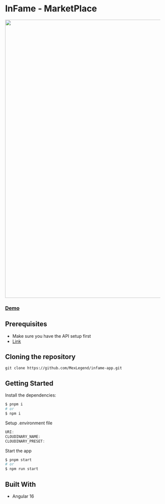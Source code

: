 # InFame - MarketPlace

<img src="https://res.cloudinary.com/devmexsoft/image/upload/v1699207612/Projects%20Thumbnails/screencapture-infame-app-vercel-app-2023-11-05-12_05_58_dp10al.png" height="900px"/>

### [Demo](https://angular-real-state-app.vercel.app)

## Prerequisites
- Make sure you have the API setup first
- [Link](https://github.com/MexLegend/ecommerce-api)

## Cloning the repository

```shell
git clone https://github.com/MexLegend/infame-app.git
```

## Getting Started

Install the dependencies:

```sh
$ pnpm i
# or
$ npm i
```

Setup .environment file

```js
URI: 
CLOUDINARY_NAME:
CLOUDINARY_PRESET:
```

Start the app

```sh
$ pnpm start
# or
$ npm run start
```

## Built With

- Angular 16
